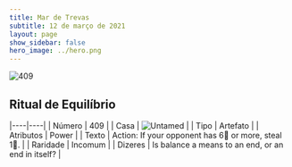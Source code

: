 ```yaml
---
title: Mar de Trevas
subtitle: 12 de março de 2021
layout: page
show_sidebar: false
hero_image: ../hero.png
---
```


![409](https://cdn.keyforgegame.com/media/card_front/pt/496_409_CCCJH6Q4C2GR_pt.png)

## Ritual de Equilíbrio

|----|----|
| Número | 409 |
| Casa | ![Untamed](https://archonarcana.com/images/thumb/b/bd/Untamed.png/22px-Untamed.png "Indomados") |
| Tipo | Artefato |
| Atributos | Power |
| Texto | Action: If your opponent has 6 or more, steal 1. |
| Raridade | Incomum |
| Dizeres | Is balance a means to an end, or an end in itself?  |

